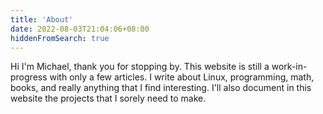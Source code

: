 ```yaml
---
title: 'About'
date: 2022-08-03T21:04:06+08:00
hiddenFromSearch: true
---
```


Hi I'm Michael, thank you for stopping by. This website is still a
work-in-progress with only a few articles. I write about Linux, programming,
math, books, and really anything that I find interesting. I'll also document in
this website the projects that I sorely need to make.
